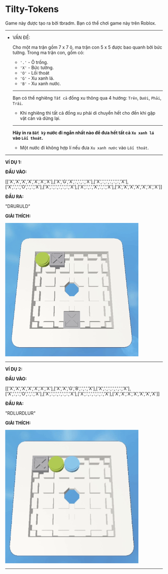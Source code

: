 # Tilty-Tokens
Game này được tạo ra bởi tbradm. Bạn có thể chơi game này trên Roblox.

---

- VẤN ĐỀ:

  Cho một ma trận gồm 7 x 7 ô, ma trận con 5 x 5 được bao quanh bởi bức tường. Trong ma trận con, gồm có:
  - `'.'` - Ô trống.
  - `'X'` - Bức tường.
  - `'O'` - Lối thoát
  - `'G'` - Xu xanh lá.
  - `'B'` - Xu xanh nước.
  ---
  Bạn có thể nghiêng `Tất cả` đồng xu thông qua 4 hướng: `Trên`, `Dưới`, `Phải`, `Trái`.
  
  - Khi nghiêng thì tất cả đồng xu phải di chuyển hết cho đến khi gặp vật cản và dừng lại.
  
  ---
  
  **Hãy in ra `Bất kỳ` nước đi ngắn nhất nào để đưa hết tất cả `Xu xanh lá` vào `Lối thoát`.**

  - Một nước đi không hợp lí nếu đưa `Xu xanh nước` vào `Lối thoát`.
  
---

**VÍ DỤ 1:**

**ĐẦU VÀO:**

[['X','X','X','X','X','X','X'],['X','G','X','.','.','.','X'],['X','.','.','.','.','.','X'],['X','.','.','O','.','.','X'],['X','.','.','.','.','.','X'],['X','.','.','X','.','.','X'],['X','X','X','X','X','X','X']]

**ĐẦU RA:**

"DRURULD"

**GIẢI THÍCH:**

![](https://github.com/NamHoang2008/Tilty-Tokens/blob/main/EXAMPLE1.gif)

---

**VÍ DỤ 2:**

**ĐẦU VÀO:**

[['X','X','X','X','X','X','X'],['X','X','G','B','.','.','X'],['X','.','.','.','.','.','X'],['X','.','.','O','.','.','X'],['X','.','.','.','.','.','X'],['X','.','.','.','.','.','X'],['X','X','X','X','X','X','X']]

**ĐẦU RA:**

"RDLURDLUR"

**GIẢI THÍCH:**

![](https://github.com/NamHoang2008/Tilty-Tokens/blob/main/0426(1).gif)

---


